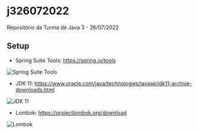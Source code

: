 # j326072022
Repositório da Turma de Java 3 - 26/07/2022


## Setup

- Spring Suite Tools: https://spring.io/tools

![ Spring Suite Tools](https://i.ibb.co/GMZ3H56/image.png "Spring Suite Tools")

- JDK 11: https://www.oracle.com/java/technologies/javase/jdk11-archive-downloads.html

![ JDK 11](https://i.ibb.co/pxHX0fR/image.png "JDK 11")

- Lombok: https://projectlombok.org/download

![ Lombok](https://i.ibb.co/YcHHz04/image.png "Lombok")
